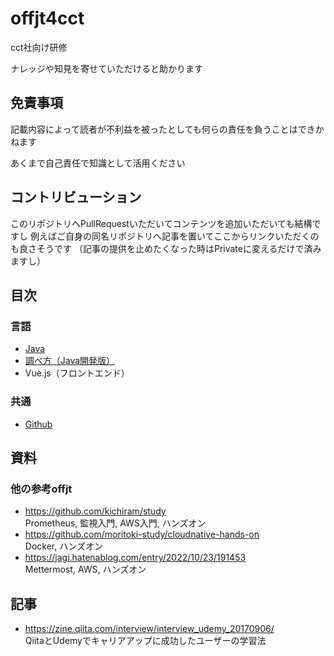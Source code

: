 # offjt4cct

cct社向け研修

ナレッジや知見を寄せていただけると助かります

## 免責事項

記載内容によって読者が不利益を被ったとしても何らの責任を負うことはできかねます

あくまで自己責任で知識として活用ください


## コントリビューション

このリポジトリへPullRequestいただいてコンテンツを追加いただいても結構ですし
例えばご自身の同名リポジトリへ記事を置いてここからリンクいただくのも良さそうです
（記事の提供を止めたくなった時はPrivateに変えるだけで済みますし）

## 目次

### 言語

- [Java](./java/README.md)
- [調べ方（Java開発版）](./java/researchAndDevelopment.md)
- Vue.js（フロントエンド）

### 共通

- [Github](./github/README.md)


## 資料

### 他の参考offjt

- https://github.com/kichiram/study  
Prometheus, 監視入門, AWS入門, ハンズオン
- https://github.com/moritoki-study/cloudnative-hands-on  
Docker, ハンズオン
- https://jagi.hatenablog.com/entry/2022/10/23/191453  
Mettermost, AWS, ハンズオン

## 記事
- https://zine.qiita.com/interview/interview_udemy_20170906/  
QiitaとUdemyでキャリアアップに成功したユーザーの学習法
